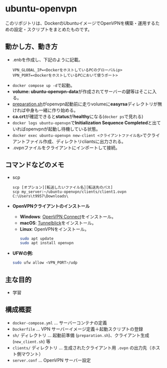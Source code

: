 
# ubuntu-openvpn

このリポジトリは、DockerのUbuntuイメージでOpenVPNを構築・運用するための設定・スクリプトをまとめたものです。


## 動かし方、動き方

- .enbを作成し、下記のように記載。
  ```
  VPN_GLOBAL_IP=<DockerをホストしているPCのグローバルip>
  VPN_PORT=<DockerをホストしているPCにおいて使うポート>
  ```
- `docker compose up -d`で起動。
- **volume: ubuntu-openvpn-data**が作成されてサーバーの鍵等はそこに入る。
- [preparation.sh](/sh/preparation.sh)がopenvpn起動前に走りvolumeに**easyrsa**ディレクトリが無ければ中身も一緒に作り始める。
- **ca.crt**が確認できると**status**が**healthy**になる(`docker ps`で見れる)
- `docker logs ubuntu-openvpn`で**Initialization Sequence Completed**と出ていればopenvpnが起動し待機している状態。
- `docker exec ubuntu-openvpn new-client <クライアントファイル名>`でクライアントファイル作成、ディレクトリcliantsに出力される。
- .ovpnファイルをクライアントにインポートして接続。


## コマンドなどのメモ

- scp

  ```
  scp [オプション][転送したいファイル名][転送先のパス]
  scp my_server:~/ubuntu-openvpn/clients/client1.ovpn C:\Users\t9957\Downloads\
  ```

- **OpenVPNクライアントのインストール**
   - **Windows**:
     [OpenVPN Connect](https://openvpn.net/client-connect-vpn-for-windows/)をインストール。
   - **macOS**:
     [Tunnelblick](https://tunnelblick.net/)をインストール。
   - **Linux**:
     OpenVPNをインストール。
     ```bash
     sudo apt update
     sudo apt install openvpn
     ```

- **UFWの例:**
  ```bash
  sudo ufw allow <VPN_PORT>/udp
  ```



## 主な目的
- 学習


## 構成概要
- `docker-compose.yml` … サーバーコンテナの定義  
- `Dockerfile` … VPN サーバーイメージ定義＋起動スクリプトの登録  
- `sh/` ディレクトリ … 起動前準備 (`preparation.sh`)、クライアント生成 (`new_client.sh`) 等  
- `clients/` ディレクトリ … 生成されたクライアント用 `.ovpn` の出力先（ホスト側マウント）  
- `server.conf` … OpenVPN サーバー設定  

